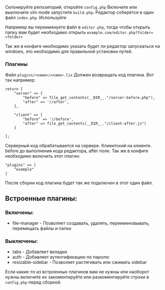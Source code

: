 Склонируйте репозиторий, откройте `config.php` Включите или выключите vim mode запустите `build.php`. Редактор соберётся в один файл `index.php`. Используйте

Например вы переименуете файл в `editor.php`, тогда чтобы открыть папку вам будет необходимо открыть `example.com/editor.php?folder=<folder>`

Так же в конфиге необходимо указать будет ли редактор запускаться на windows, это необходимо для правильной установки путей.

### Плагины
Файл  `plugins/<name>/<name>.lix` Должен возвращать код плагина. Вот так например:
```
return [
    "server" => [
        "before" => file_get_contents(__DIR__."/server-before.php"),
        "after" => '//after',
    ],

    "client" => [
        "before" => '//before',
        "after" => file_get_contents(__DIR__."/client-after.js")
    ]

];
```

Серверный код обрабатывается на сервере. Клиентский на клиенте. before до выполнения кода редактора, after поле.
Так же в конфиге необходимо включить этот плагин:
```
"plugins" => [
    "example"
]
```

После сборки код плагина будет так же подключен в этот один файл.

## Встроенные плагины:
### Включены:
- file-manager - Позволяет создавать, удалять, переименовывать, перемещать файлы и папки

### Выключены:
- tabs - Добавляет вкладки
- auth - Добавляет аутентификацию по паролю
- resizable-sidebar - Позволяет растягивать или сжимать sidebar

Если какие-то из встроенных плагинов вам не нужны или наоборот нужны включите их закоментируйте или разкоментируйте строки в `config.php` перед сборкой.
